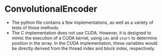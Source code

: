 # ConvolutionalEncoder

* The python file contains a few implementations, as well as a variety of tests of those methods.
* The C implementation does not use CUDA. However, it is designed to mimic the execution of a CUDA kernel, using `idx` and `start` to determine position in the array. In the CUDA implementation, these variables would be directly derived from the thread index and block index, respectively.
